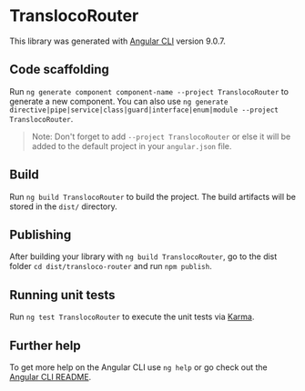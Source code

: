 # TranslocoRouter

This library was generated with [Angular CLI](https://github.com/angular/angular-cli) version 9.0.7.

## Code scaffolding

Run `ng generate component component-name --project TranslocoRouter` to generate a new component. You can also use `ng generate directive|pipe|service|class|guard|interface|enum|module --project TranslocoRouter`.
> Note: Don't forget to add `--project TranslocoRouter` or else it will be added to the default project in your `angular.json` file. 

## Build

Run `ng build TranslocoRouter` to build the project. The build artifacts will be stored in the `dist/` directory.

## Publishing

After building your library with `ng build TranslocoRouter`, go to the dist folder `cd dist/transloco-router` and run `npm publish`.

## Running unit tests

Run `ng test TranslocoRouter` to execute the unit tests via [Karma](https://karma-runner.github.io).

## Further help

To get more help on the Angular CLI use `ng help` or go check out the [Angular CLI README](https://github.com/angular/angular-cli/blob/master/README.md).
